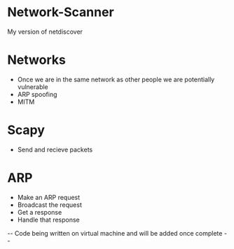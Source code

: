 # Network-Scanner
My version of netdiscover

# Networks
- Once we are in the same network as other people we are potentially vulnerable
- ARP spoofing 
- MITM

# Scapy
- Send and recieve packets

# ARP
- Make an ARP request
- Broadcast the request
- Get a response
- Handle that response


-- Code being written on virtual machine and will be added once complete --
